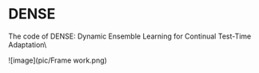 # DENSE
The code of DENSE: Dynamic Ensemble Learning for Continual Test-Time Adaptation\

![image](pic/Frame work.png)
